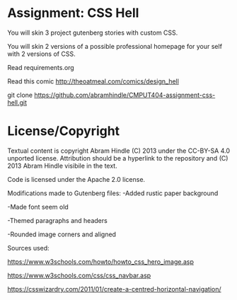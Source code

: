 Assignment: CSS Hell
====================

You will skin 3 project gutenberg stories with custom CSS.

You will skin 2 versions of a possible professional homepage for your
self with 2 versions of CSS.

Read requirements.org

Read this comic http://theoatmeal.com/comics/design_hell

git clone https://github.com/abramhindle/CMPUT404-assignment-css-hell.git

License/Copyright
=================

Textual content is copyright Abram Hindle (C) 2013 under the CC-BY-SA
4.0 unported license. Attribution should be a hyperlink to the
repository and (C) 2013 Abram Hindle visibile in the text.

Code is licensed under the Apache 2.0 license.


Modifications made to Gutenberg files:
-Added rustic paper background

-Made font seem old

-Themed paragraphs and headers

-Rounded image corners and aligned




Sources used:

https://www.w3schools.com/howto/howto_css_hero_image.asp

https://www.w3schools.com/css/css_navbar.asp

https://csswizardry.com/2011/01/create-a-centred-horizontal-navigation/

